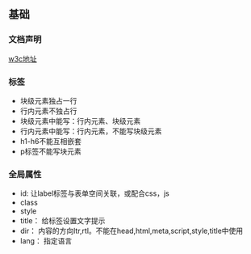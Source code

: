 
## 基础
### 文档声明
[w3c地址](https://www.w3.org/QA/2002/04/valid-dtd-list.html)

### 标签
- 块级元素独占一行
- 行内元素不独占行
- 块级元素中能写：行内元素、块级元素
- 行内元素中能写：行内元素，不能写块级元素
- h1-h6不能互相嵌套
- p标签不能写块元素

### 全局属性
- id:   让label标签与表单空间关联，或配合css，js
- class
- style
- title：   给标签设置文字提示
- dir：    内容的方向ltr,rtl。不能在head,html,meta,script,style,title中使用
- lang：   指定语言

